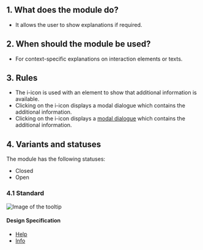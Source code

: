 ## 1. What does the module do?  
*   It allows the user to show explanations if required.

## 2. When should the module be used? 
*   For context-specific explanations on interaction elements or texts.

## 3. Rules  
*   The i-icon is used with an element to show that additional information is available.
*   Clicking on the i-icon displays a modal dialogue which contains the additional information.
*   Clicking on the i-icon displays a [modal dialogue](https://digital.sbb.ch/en/mobile/modules/modal) which contains the additional information.

## 4. Variants and statuses 
The module has the following statuses: 
*   Closed
*   Open

### 4.1 Standard
![Image of the tooltip](https://raw.githubusercontent.com/sbb-design-systems/design-system-mobile-documentation/doku-update/documentation/modules/tooltip/images/MM12_Close.png 'class: image')

#### Design Specification
*   [Help](https://sbb.invisionapp.com/d/main#/console/14051805/322943570/inspect)
*   [Info](https://sbb.invisionapp.com/d/main#/console/14051805/322943571/inspect)
